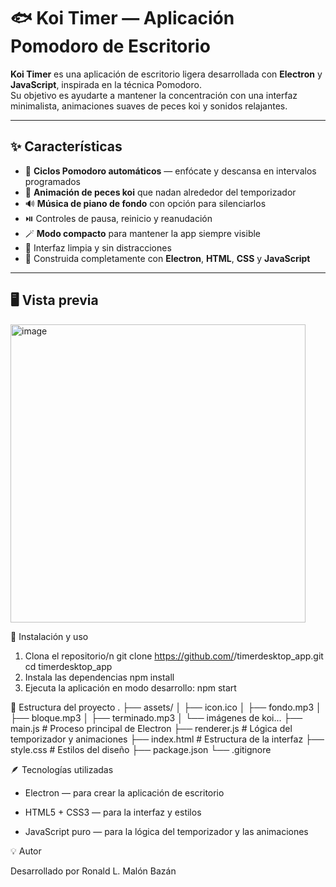 # 🐟 Koi Timer — Aplicación Pomodoro de Escritorio

**Koi Timer** es una aplicación de escritorio ligera desarrollada con **Electron** y **JavaScript**, inspirada en la técnica Pomodoro.  
Su objetivo es ayudarte a mantener la concentración con una interfaz minimalista, animaciones suaves de peces koi y sonidos relajantes.

---

## ✨ Características

- 🎯 **Ciclos Pomodoro automáticos** — enfócate y descansa en intervalos programados  
- 🐠 **Animación de peces koi** que nadan alrededor del temporizador  
- 🔊 **Música de piano de fondo** con opción para silenciarlos  
- ⏯️ Controles de pausa, reinicio y reanudación  
- 🪄 **Modo compacto** para mantener la app siempre visible  
- 🎨 Interfaz limpia y sin distracciones  
- 🧱 Construida completamente con **Electron**, **HTML**, **CSS** y **JavaScript**

---

## 🖥️ Vista previa

<img width="472" height="477" alt="image" src="https://github.com/user-attachments/assets/654d6753-cd0e-4612-a82f-cf0a2e37fc89" />

🚀 Instalación y uso
1. Clona el repositorio/n
    git clone https://github.com/<tu-usuario>/timerdesktop_app.git
    cd timerdesktop_app
2. Instala las dependencias
    npm install
3. Ejecuta la aplicación en modo desarrollo:
    npm start

🧩 Estructura del proyecto
.
├── assets/
│   ├── icon.ico
│   ├── fondo.mp3
│   ├── bloque.mp3
│   ├── terminado.mp3
│   └── imágenes de koi...
├── main.js            # Proceso principal de Electron
├── renderer.js        # Lógica del temporizador y animaciones
├── index.html         # Estructura de la interfaz
├── style.css          # Estilos del diseño
├── package.json
└── .gitignore

🪶 Tecnologías utilizadas
- Electron — para crear la aplicación de escritorio

- HTML5 + CSS3 — para la interfaz y estilos

- JavaScript puro — para la lógica del temporizador y las animaciones

💡 Autor

Desarrollado por Ronald L. Malón Bazán
